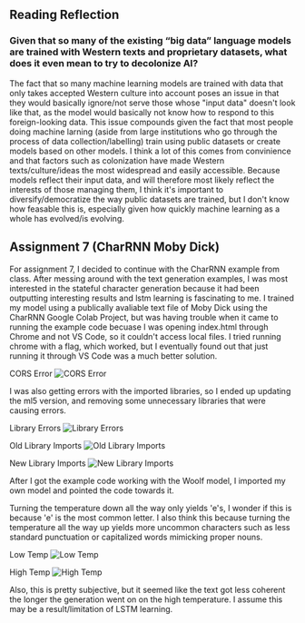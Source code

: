 ## Reading Reflection

### Given that so many of the existing “big data” language models are trained with Western texts and proprietary datasets, what does it even mean to try to decolonize AI?

The fact that so many machine learning models are trained with data that only takes accepted Western culture into account poses an issue in that they would basically ignore/not serve those whose "input data" doesn't look like that, as the model would basically not know how to respond to this foreign-looking data. This issue compounds given the fact that most people doing machine larning (aside from large institutions who go through the process of data collection/labelling) train using public datasets or create models based on other models. I think a lot of this comes from convinience and that factors such as colonization have made Western texts/culture/ideas the most widespread and easily accessible. Because models reflect their input data, and will therefore most likely reflect the interests of those managing them, I think it's important to diversify/democratize the way public datasets are trained, but I don't know how feasable this is, especially given how quickly machine learning as a whole has evolved/is evolving.

## Assignment 7 (CharRNN Moby Dick)

For assignment 7, I decided to continue with the CharRNN example from class. After messing around with the text generation examples, I was most interested in the stateful character generation because it had been outputting interesting results and lstm learning is fascinating to me. I trained my model using a publically avaliable text file of Moby Dick using the CharRNN Google Colab Project, but was having trouble when it came to running the example code becuase I was opening index.html through Chrome and not VS Code, so it couldn't access local files. I tried running chrome with a flag, which worked, but I eventually found out that just running it through VS Code was a much better solution.

CORS Error
![CORS Error](https://i.imgur.com/ynbnGhf.png)

I was also getting errors with the imported libraries, so I ended up updating the ml5 version, and removing some unnecessary libraries that were causing errors.

Library Errors
![Library Errors](https://i.imgur.com/ZDxr8Iq.png)

Old Library Imports
![Old Library Imports](https://i.imgur.com/02e5S3Z.png)

New Library Imports
![New Library Imports](https://i.imgur.com/SQCFlwC.png)

After I got the example code working with the Woolf model, I imported my own model and pointed the code towards it.

Turning the temperature down all the way only yields 'e's, I wonder if this is because 'e' is the most common letter. I also think this because turning the temperature all the way up yields more uncommon characters such as less standard punctuation or capitalized words mimicking proper nouns.

Low Temp
![Low Temp](https://i.imgur.com/eObbQlK.png)

High Temp
![High Temp](https://i.imgur.com/BTi9vPW.png)

Also, this is pretty subjective, but it seemed like the text got less coherent the longer the generation went on on the high temperature. I assume this may be a result/limitation of LSTM learning.

